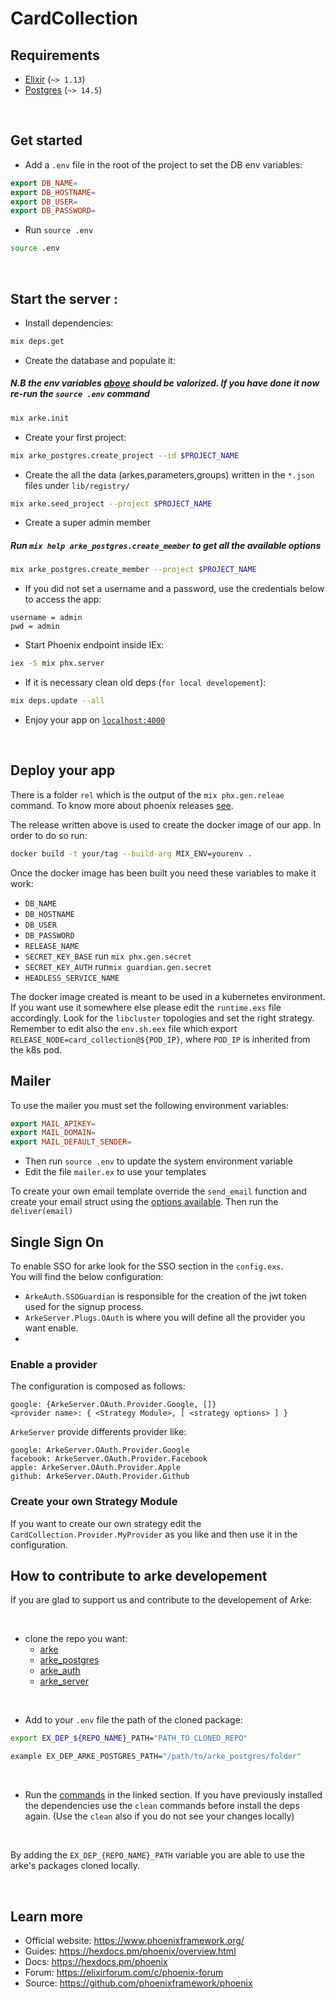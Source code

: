 # CardCollection

## Requirements

- [Elixir](https://elixir-lang.org/install.html) (`~> 1.13`)
- [Postgres](https://www.postgresql.org/docs/14/tutorial-install.html) (`~> 14.5`)

<br/>

## Get started

- Add a `.env` file in the root of the project to set the DB env variables:

```makefile
export DB_NAME=
export DB_HOSTNAME=
export DB_USER=
export DB_PASSWORD=
```

- Run `source .env`

```bash
source .env
```

<br/>

## Start the server :

- Install dependencies:

```bash
mix deps.get
```

- Create the database and populate it:

##### N.B the env variables [above](#get-started) should be valorized. If you have done it now re-run the `source .env` command

```bash
mix arke.init
```

- Create your first project:

```bash
mix arke_postgres.create_project --id $PROJECT_NAME
```

- Create the all the data (arkes,parameters,groups) written in the `*.json` files under `lib/registry/`

```bash
mix arke.seed_project --project $PROJECT_NAME
```
- Create a super admin member
#####  Run `mix help arke_postgres.create_member` to get all the available options
```bash
mix arke_postgres.create_member --project $PROJECT_NAME  
```
- If you did not set a username and a password, use the credentials below to access the app:

```
username = admin
pwd = admin
```

- Start Phoenix endpoint inside IEx:

```bash
iex -S mix phx.server
```

- If it is necessary clean old deps (`for local developement`):

```bash
mix deps.update --all
```

- Enjoy your app on [`localhost:4000`](http://localhost:4000)

<br/>

## Deploy your app
There is a folder `rel` which is the output of the `mix phx.gen.releae` command.
To know more about phoenix releases [see](https://hexdocs.pm/phoenix/releases.html).

The release written above is used to create the docker image of our app. In order to do so run:

```bash
docker build -t your/tag --build-arg MIX_ENV=yourenv .
```
Once the docker image has been built you need these variables to make it work:
- `DB_NAME`
- `DB_HOSTNAME`
- `DB_USER`
- `DB_PASSWORD`
- `RELEASE_NAME`
- `SECRET_KEY_BASE` run `mix phx.gen.secret`
- `SECRET_KEY_AUTH` run`mix guardian.gen.secret`
- `HEADLESS_SERVICE_NAME`

The docker image created is meant to be used in a kubernetes environment.<br>
If you want use it somewhere else please edit the `runtime.exs` file accordingly.
Look for the `libcluster` topologies and set the right strategy. <br>
Remember to edit also the `env.sh.eex` file which export `RELEASE_NODE=card_collection@${POD_IP}`, where `POD_IP` is inherited from the k8s pod. 
## Mailer
To use the mailer you must set the following environment variables:

```makefile
export MAIL_APIKEY=
export MAIL_DOMAIN=
export MAIL_DEFAULT_SENDER=
```

- Then run `source .env` to update the system environment variable
- Edit the file `mailer.ex` to use your templates 

To create your own email template override the `send_email` function and create your email struct using the [options available](https://hexdocs.pm/swoosh/Swoosh.Email.html). 
Then run the `deliver(email)`

## Single Sign On
To enable SSO for arke look for the SSO section in the `config.exs`. <br>
You will find the below configuration:
- `ArkeAuth.SSOGuardian`  is responsible for the creation of the jwt token used for the signup process.
- `ArkeServer.Plugs.OAuth` is where you will define all the provider you want enable.
- 

### Enable a provider
The configuration is composed as follows:
```
google: {ArkeServer.OAuth.Provider.Google, []}
<provider name>: { <Strategy Module>, [ <strategy options> ] }
```

`ArkeServer` provide differents provider like:
```
google: ArkeServer.OAuth.Provider.Google
facebook: ArkeServer.OAuth.Provider.Facebook
apple: ArkeServer.OAuth.Provider.Apple
github: ArkeServer.OAuth.Provider.Github
```
### Create your own Strategy Module
If you want to create our own strategy edit the `CardCollection.Provider.MyProvider` as you like
and then use it in the configuration.


## How to contribute to arke developement

If you are glad to support us and contribute to the developement of Arke:

 <br/>

- clone the repo you want:
  - [arke](https://github.com/arkemishub/arke)
  - [arke_postgres](https://github.com/arkemishub/arke-postgres)
  - [arke_auth](https://github.com/arkemishub/arke-auth)
  - [arke_server](https://github.com/arkemishub/arke-server)

<br/>

- Add to your `.env` file the path of the cloned package:

```bash
export EX_DEP_${REPO_NAME}_PATH="PATH_TO_CLONED_REPO"

example EX_DEP_ARKE_POSTGRES_PATH="/path/to/arke_postgres/folder"
```

<br/>

- Run the [commands](#start-the-server) in the linked section. If you have previously installed the dependencies use the `clean` commands before install the deps again. (Use the `clean` also if you do not see your changes locally)

<br/>

By adding the `EX_DEP_{REPO_NAME}_PATH` variable you are able to use the arke's packages cloned locally.

<br/>

## Learn more

- Official website: https://www.phoenixframework.org/
- Guides: https://hexdocs.pm/phoenix/overview.html
- Docs: https://hexdocs.pm/phoenix
- Forum: https://elixirforum.com/c/phoenix-forum
- Source: https://github.com/phoenixframework/phoenix
